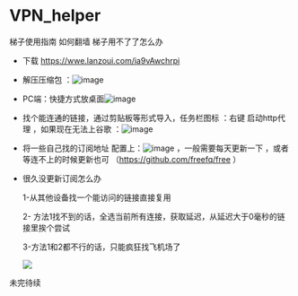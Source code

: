 # VPN_helper

梯子使用指南   如何翻墙  梯子用不了了怎么办  

* 下载 https://wwe.lanzoui.com/ia9vAwchrpi   
* 解压压缩包 ：![image](https://user-images.githubusercontent.com/16251288/141039187-40bef920-61de-4d69-909e-cb1eced56804.png)  
* PC端：快捷方式放桌面![image](https://user-images.githubusercontent.com/16251288/141039242-75039f1e-5cfd-4463-9fb9-eaf177162dc6.png)  
* 找个能连通的链接，通过剪贴板等形式导入，任务栏图标 ：右键    启动http代理 ，如果现在无法上谷歌 ：![image](https://user-images.githubusercontent.com/16251288/141039360-0e1891cd-64cd-48df-9af4-685700c5858a.png)  
* 将一些自己找的订阅地址  配置上：![image](https://user-images.githubusercontent.com/16251288/141039446-4cdab817-6748-4075-8209-be67dc4d36b5.png) ，一般需要每天更新一下 ，或者等连不上的时候更新也可 （https://github.com/freefq/free ）   
* 很久没更新订阅怎么办
  
  1-从其他设备找一个能访问的链接直接复用
  
  2- 方法1找不到的话，全选当前所有连接，获取延迟，从延迟大于0毫秒的链接里挨个尝试
  
  3-方法1和2都不行的话，只能疯狂找飞机场了
  
  ![](C:\Users\jeff\AppData\Roaming\marktext\images\2022-02-15-11-30-30-image.png)

未完待续

